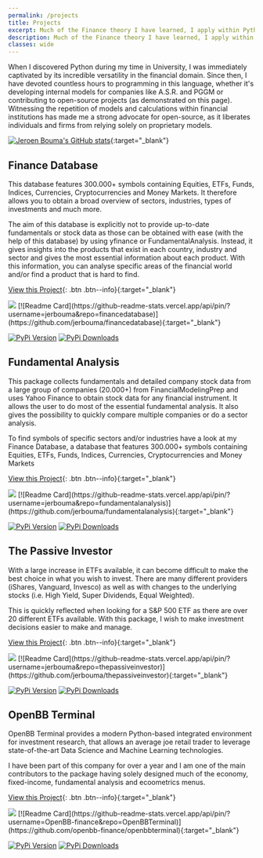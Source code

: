 ```yaml
---
permalink: /projects
title: Projects
excerpt: Much of the Finance theory I have learned, I apply within Python which I have spend thousands of hours developing in. This is in the fields of Data Science & Machine Learning, Fundamental, Algorithmic and Technical Analysis, GUIs and web-based dashboards as well as various other topics. On this page you are able to find all major Python projects I am actively maintaining.
description: Much of the Finance theory I have learned, I apply within Python which I have spend thousands of hours developing in. This is in the fields of Data Science & Machine Learning, Fundamental, Algorithmic and Technical Analysis, GUIs and web-based dashboards as well as various other topics. On this page you are able to find all major Python projects I am actively maintaining.
classes: wide
---
```

<div class="row">
<div markdown="1" class="sixty-column mobile-max-column-width" markdown="1">
When I discovered Python during my time in University, I was immediately captivated by its incredible versatility in the financial domain. Since then, I have devoted countless hours to programming in this language, whether it's developing internal models for companies like A.S.R. and PGGM or contributing to open-source projects (as demonstrated on this page). Witnessing the repetition of models and calculations within financial institutions has made me a strong advocate for open-source, as it liberates individuals and firms from relying solely on proprietary models.
</div>
<div markdown="1" class="fourty-column mobile-max-column-width" markdown="1">

[![Jeroen Bouma's GitHub stats](https://github-readme-stats.vercel.app/api?username=JerBouma&show_icons=true&theme=graywhite&include_all_commits=true&count_private=true&hide=contribs)](https://github.com/JerBouma){:target="_blank"}
</div>
</div>

## Finance Database

<div class="row">
<div markdown="1" class="sixty-column mobile-max-column-width">
This database features 300.000+ symbols containing Equities, ETFs, Funds, Indices, Currencies, Cryptocurrencies and Money Markets. It therefore allows you to obtain a broad overview of sectors, industries, types of investments and much more.

The aim of this database is explicitly not to provide up-to-date fundamentals or stock data as those can be obtained with ease (with the help of this database) by using yfinance or FundamentalAnalysis. Instead, it gives insights into the products that exist in each country, industry and sector and gives the most essential information about each product. With this information, you can analyse specific areas of the financial world and/or find a product that is hard to find.

[View this Project](https://github.com/jerbouma/financedatabase){: .btn .btn--info}{:target="_blank"}
</div>
<div markdown="1" class="fourty-column mobile-max-column-width">
<img src="https://user-images.githubusercontent.com/46355364/220746807-669cdbc1-ac67-404c-b0bb-4a3d67d9931f.jpg">
[![Readme Card](https://github-readme-stats.vercel.app/api/pin/?username=jerbouma&repo=financedatabase)](https://github.com/jerbouma/financedatabase){:target="_blank"}

[![PyPi Version](https://img.shields.io/pypi/v/financedatabase)](https://pypi.org/project/financedatabase/)
[![PyPi Downloads](https://img.shields.io/pypi/dm/financedatabase)](https://pypi.org/project/financedatabase/)
</div>
</div>

## Fundamental Analysis

<div class="row">
<div markdown="1" class="sixty-column mobile-max-column-width">
This package collects fundamentals and detailed company stock data from a large group of companies (20.000+) from FinancialModelingPrep and uses Yahoo Finance to obtain stock data for any financial instrument. It allows the user to do most of the essential fundamental analysis. It also gives the possibility to quickly compare multiple companies or do a sector analysis.

To find symbols of specific sectors and/or industries have a look at my Finance Database, a database that features 300.000+ symbols containing Equities, ETFs, Funds, Indices, Currencies, Cryptocurrencies and Money Markets

[View this Project](https://github.com/jerbouma/fundamentalanalysis){: .btn .btn--info}{:target="_blank"}
</div>
<div markdown="1" class="fourty-column mobile-max-column-width">
<img src="https://raw.githubusercontent.com/JerBouma/FundamentalAnalysis/master/images/FundamentalAnalysis.png">
[![Readme Card](https://github-readme-stats.vercel.app/api/pin/?username=jerbouma&repo=fundamentalanalysis)](https://github.com/jerbouma/fundamentalanalysis){:target="_blank"}

[![PyPi Version](https://img.shields.io/pypi/v/fundamentalanalysis)](https://pypi.org/project/FundamentalAnalysis/)
[![PyPi Downloads](https://img.shields.io/pypi/dm/fundamentalanalysis)](https://pypi.org/project/FundamentalAnalysis/)
</div>
</div>

## The Passive Investor

<div class="row">
<div markdown="1" class="sixty-column mobile-max-column-width">
With a large increase in ETFs available, it can become difficult to make the best choice in what you wish to invest. There are many different providers (iShares, Vanguard, Invesco) as well as with changes to the underlying stocks (i.e. High Yield, Super Dividends, Equal Weighted).

This is quickly reflected when looking for a S&P 500 ETF as there are over 20 different ETFs available. With this package, I wish to make investment decisions easier to make and manage.

[View this Project](https://github.com/jerbouma/thepassiveinvestor){: .btn .btn--info}{:target="_blank"}
</div>
<div markdown="1" class="fourty-column mobile-max-column-width">
<img src="https://raw.githubusercontent.com/JerBouma/ThePassiveInvestor/master/Images/outputExample.gif">
[![Readme Card](https://github-readme-stats.vercel.app/api/pin/?username=jerbouma&repo=thepassiveinvestor)](https://github.com/jerbouma/thepassiveinvestor){:target="_blank"}

[![PyPi Version](https://img.shields.io/pypi/v/thepassiveinvestor)](https://pypi.org/project/thepassiveinvestor/)
[![PyPi Downloads](https://img.shields.io/pypi/dm/thepassiveinvestor)](https://pypi.org/project/thepassiveinvestor/)
</div>
</div>

## OpenBB Terminal

<div class="row">
<div markdown="1" class="sixty-column mobile-max-column-width">
OpenBB Terminal provides a modern Python-based integrated environment for investment research, that allows an average joe retail trader to leverage state-of-the-art Data Science and Machine Learning technologies.

I have been part of this company for over a year and I am one of the main contributors to the package having solely designed much of the economy, fixed-income, fundamental analysis and ecoometrics menus.

[View this Project](https://github.com/openbb-finance/openbbterminal){: .btn .btn--info}{:target="_blank"}
</div>
<div markdown="1" class="fourty-column mobile-max-column-width">
<img src="https://github.com/OpenBB-finance/OpenBBTerminal/raw/develop/images/openbb_gradient.png">
[![Readme Card](https://github-readme-stats.vercel.app/api/pin/?username=OpenBB-finance&repo=OpenBBTerminal)](https://github.com/openbb-finance/openbbterminal){:target="_blank"}

[![PyPi Version](https://img.shields.io/pypi/v/openbb)](https://pypi.org/project/openbb/)
[![PyPi Downloads](https://img.shields.io/pypi/dm/openbb)](https://pypi.org/project/openbb/)
</div>
</div>